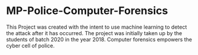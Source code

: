 # MP-Police-Computer-Forensics
This Project was created with the intent to use machine learning to detect the attack after it has occurred. The project was initially taken up by the students of batch 2020 in the year 2018. Computer forensics empowers the cyber cell of police. 
